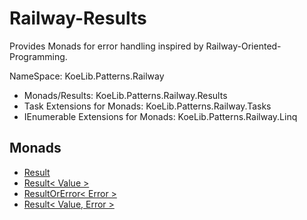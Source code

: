 # Railway-Results #

Provides Monads for error handling inspired by Railway-Oriented-Programming.

NameSpace: KoeLib.Patterns.Railway

* Monads/Results: KoeLib.Patterns.Railway.Results
* Task Extensions for Monads: KoeLib.Patterns.Railway.Tasks
* IEnumerable Extensions for Monads: KoeLib.Patterns.Railway.Linq

## Monads
* [Result](https://github.com/TheRealKoeDev/Railway-Results/wiki/Result)
* [Result< Value >](https://github.com/TheRealKoeDev/Railway-Results/wiki/ResultWithValue)
* [ResultOrError< Error >](https://github.com/TheRealKoeDev/Railway-Results/wiki/ResultWithError)
* [Result< Value, Error >](https://github.com/TheRealKoeDev/Railway-Results/wiki/ResultWithValueOrError)
